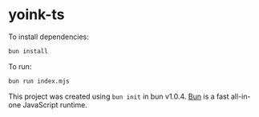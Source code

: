 # yoink-ts

To install dependencies:

```bash
bun install
```

To run:

```bash
bun run index.mjs
```

This project was created using `bun init` in bun v1.0.4. [Bun](https://bun.sh) is a fast all-in-one JavaScript runtime.
